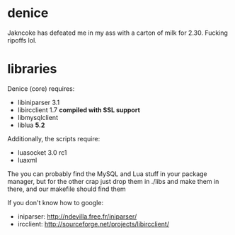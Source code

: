 denice
======

Jakncoke has defeated me in my ass with a carton of milk for 2.30. Fucking ripoffs lol.


libraries
======

Denice (core) requires:
* libiniparser 3.1
* libircclient 1.7 **compiled with SSL support**
* libmysqlclient
* liblua **5.2**

Additionally, the scripts require:
* luasocket 3.0 rc1
* luaxml

The you can probably find the MySQL and Lua stuff in your package manager, but for the other crap
just drop them in ./libs and make them in there, and our makefile should find them

If you don't know how to google:
*  iniparser: http://ndevilla.free.fr/iniparser/
*  ircclient: http://sourceforge.net/projects/libircclient/

